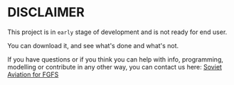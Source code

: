 # DISCLAIMER

This project is in `early` stage of development and is not ready for end user.

You can download it, and see what's done and what's not.

If you have questions or if you think you can help with info, programming, modelling or contribute in any other way, you can contact us here: [Soviet Aviation for FGFS](https://discord.gg/YC2EYGK5Xf "Our discord server")
